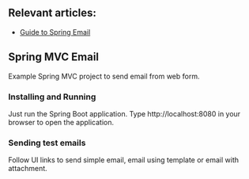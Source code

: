 ## Relevant articles:

- [Guide to Spring Email](http://www.baeldung.com/spring-email)

## Spring MVC Email

Example Spring MVC project to send email from web form.

### Installing and Running

Just run the Spring Boot application.
Type http://localhost:8080 in your browser to open the application.


### Sending test emails

Follow UI links to send simple email, email using template or email with attachment.
